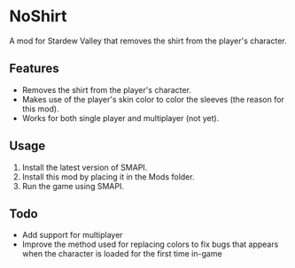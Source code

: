 # NoShirt
A mod for Stardew Valley that removes the shirt from the player's character.

## Features
- Removes the shirt from the player's character.
- Makes use of the player's skin color to color the sleeves (the reason for this mod).
- Works for both single player and multiplayer (not yet).

## Usage
1. Install the latest version of SMAPI.
2. Install this mod by placing it in the Mods folder.
3. Run the game using SMAPI.

## Todo
- Add support for multiplayer
- Improve the method used for replacing colors to fix bugs that appears when the character is loaded for the first time in-game
